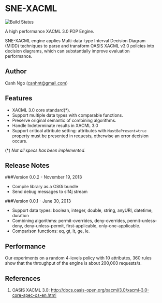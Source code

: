 SNE-XACML
=========
[![Build Status](https://travis-ci.org/canhnt/sne-xacml.svg?branch=master)](http://travis-ci.org/canhnt/sne-xacml)


A high performance XACML 3.0 PDP Engine.

SNE-XACML engine applies Multi-data-type Interval Decision Diagram (MIDD) techniques to parse and transform OASIS XACML v3.0 policies into decision diagrams, which can substantially improve evaluation performance.

Author
------
Canh Ngo (<canhnt@gmail.com>)

Features
------
* XACML 3.0 core standard(*).
* Support multiple data types with comparable functions.
* Preserve original semantic of combining algorithms.
* Handle Indeterminate results in XACML 3.0
* Support critical attribute setting: attributes with `MustBePresent=true` property must be presented in requests, otherwise an error decision occurs. 

(\*) *Not all specs has been implemented*.

Release Notes
-------------
###Version 0.0.2 - November 19, 2013
* Compile library as a OSGi bundle
* Send debug messages to slf4j stream

###Version 0.0.1 - June 30, 2013

* Support data types: boolean, integer, double, string, anyURI, datetime, duration
* Combining algorithms: permit-overrides, deny-overrides, permit-unless-deny, deny-unless-permit, first-applicable, only-one-applicable.
* Comparison functions: eq, gt, lt, ge, le. 

Performance
-----------

Our experiments on a random 4-levels policy with 10 attributes, 360 rules show that the throughput of the engine is about 200,000 requests/s. 

References
----------
1. OASIS XACML 3.0: <http://docs.oasis-open.org/xacml/3.0/xacml-3.0-core-spec-os-en.html>
